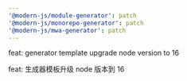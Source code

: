 ```yaml
---
'@modern-js/module-generator': patch
'@modern-js/monorepo-generator': patch
'@modern-js/mwa-generator': patch
---
```


feat: generator template upgrade node version to 16

feat: 生成器模板升级 node 版本到 16

